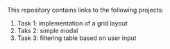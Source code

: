 This repository contains links to the following projects:

1) Task 1: implementation of a grid layout 
2) Taks 2: simple modal 
3) Task 3: filtering table based on user input